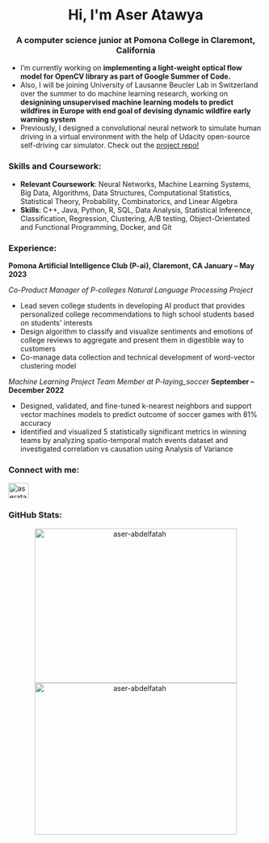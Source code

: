 <h1 align="center">Hi, I'm Aser Atawya</h1>
<h3 align="center">A computer science junior at Pomona College in Claremont, California</h3>

- I’m currently working on **implementing a light-weight optical flow model for OpenCV library as part of Google Summer of Code.**
- Also, I will be joining University of Lausanne Beucler Lab in Switzerland over the summer to do machine learning research, working on **designining unsupervised machine learning models to predict wildfires in Europe with end goal of devising dynamic wildfire early warning system**
- Previously, I designed a convolutional neural network to simulate human driving in a virtual environment with the help of Udacity open-source self-driving car simulator. Check out the [project repo!](https://github.com/Aser-Abdelfatah/Neural-Networks-for-Self-Driving-Cars)


<h3 align="left">Skills and Coursework:</h3>

- **Relevant Coursework**: Neural Networks, Machine Learning Systems, Big Data, Algorithms, Data Structures, Computational Statistics, Statistical Theory, Probability, Combinatorics, and Linear Algebra
- **Skills**: C++, Java, Python, R, SQL, Data Analysis, Statistical Inference, Classification, Regression, Clustering, A/B testing, Object-Orientated and Functional Programming, Docker, and Git

<h3 align="left">Experience:</h3>

**Pomona Artificial Intelligence Club (P-ai), Claremont, CA               January – May 2023**

_Co-Product Manager of P-colleges Natural Language Processing Project_

- Lead seven college students in developing AI product that provides personalized college recommendations to high school students based on students' interests
- Design algorithm to classify and visualize sentiments and emotions of college reviews to aggregate and present them in digestible way to customers
- Co-manage data collection and technical development of word-vector clustering model

_Machine Learning Project Team Member at P-laying\_soccer_             **September – December 2022**

- Designed, validated, and fine-tuned k-nearest neighbors and support vector machines models to predict outcome of soccer games with 81% accuracy
- Identified and visualized 5 statistically significant metrics in winning teams by analyzing spatio-temporal match events dataset and investigated correlation vs causation using Analysis of Variance


<h3 align="left">Connect with me:</h3>
<p align="left">
<a href="https://linkedin.com/in/aseratawya" target="blank"><img align="center" src="https://raw.githubusercontent.com/rahuldkjain/github-profile-readme-generator/master/src/images/icons/Social/linked-in-alt.svg" alt="aseratawya" height="30" width="40" /></a>
</p>


<h3 align="left">GitHub Stats:</h3>
<p align="center">
<img src="https://streak-stats.demolab.com?user=Aser-Abdelfatah&theme=dark&mode=weekly&hide_current_streak=true" alt="aser-abdelfatah"  width="400" height="305" />
<img src="https://github-readme-stats.vercel.app/api?username=aser-abdelfatah&show_icons=true&locale=en" alt="aser-abdelfatah"  width="400" height="300"  />
</p>
